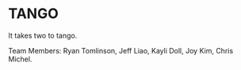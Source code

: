 # TANGO
It takes two to tango.

Team Members:
Ryan Tomlinson, Jeff Liao, Kayli Doll, Joy Kim, Chris Michel.